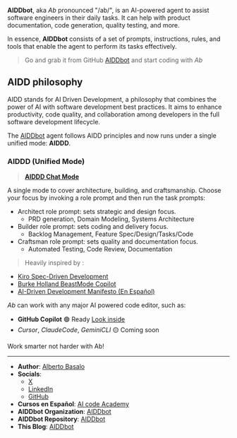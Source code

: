 **AIDDbot**, aka _Ab_ pronounced "/ab/", is an AI-powered agent to assist software engineers in their daily tasks. It can help with product documentation, code generation, quality testing, and more.

In essence, **AIDDbot** consists of a set of prompts, instructions, rules, and tools that enable the agent to perform its tasks effectively.

> Go and grab it from GitHub [AIDDbot](https://github.com/AIDDbot/AIDDbot) and start coding with _Ab_

## AIDD philosophy

AIDD stands for AI Driven Development, a philosophy that combines the power of AI with software development best practices. It aims to enhance productivity, code quality, and collaboration among developers in the full software development lifecycle.

The [AIDDbot](https://github.com/AIDDbot/AIDDbot) agent follows AIDD principles and now runs under a single unified mode: **AIDDD**.

### AIDDD (Unified Mode)

> **[AIDDD Chat Mode](https://github.com/AIDDbot/AIDDbot/blob/main/.github/chatmodes/AIDDbot.chatmode.md)**

A single mode to cover architecture, building, and craftsmanship. Choose your focus by invoking a role prompt and then run the task prompts:

- Architect role prompt: sets strategic and design focus.
  - PRD generation, Domain Modeling, Systems Architecture
- Builder role prompt: sets coding and delivery focus.
  - Backlog Management, Feature Spec/Design/Tasks/Code
- Craftsman role prompt: sets quality and documentation focus.
  - Automated Testing, Code Review, Documentation

> Heavily inspired by : 

- [Kiro Spec-Driven Development](https://kiro.dev/docs/specs/)
- [Burke Holland BeastMode Copilot](https://burkeholland.github.io/posts/beast-mode-3-1/)
- [AI-Driven Development Manifesto (En Español)](https://aicode.academy/blog/es/aidd-manifesto/)

_Ab_ can work with any major AI powered code editor, such as:

- **GitHub Copilot** 🟢 Ready [Look inside](https://github.com/AIDDbot/AIDDbot/tree/main/.github)
- _Cursor_, _ClaudeCode_, _GeminiCLI_ 🟡 Coming soon

Work smarter not harder with Ab!

---

- **Author**: [Alberto Basalo](https://albertobasalo.dev)
- **Socials**:
  - [X](https://x.com/albertobasalo)
  - [LinkedIn](https://www.linkedin.com/in/albertobasalo/)
  - [GitHub](https://github.com/albertobasalo)
- **Cursos en Español**: [AI code Academy](https://aicode.academy)
- **AIDDbot Organization**: [AIDDbot](https://github.com/AIDDbot)
- **AIDDbot Repository**: [AIDDbot](https://github.com/AIDDbot/AIDDbot)
- **This Blog**: [AIDDbot](https://aiddbot.com)